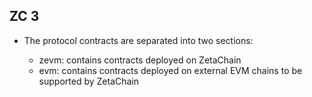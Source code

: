 ## ZC 3

- The protocol contracts are separated into two sections:

    - zevm: contains contracts deployed on ZetaChain
    - evm: contains contracts deployed on external EVM chains to be supported by ZetaChain
